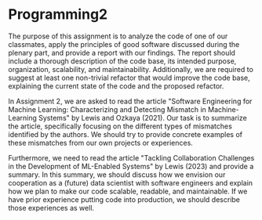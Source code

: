 # Programming2
The purpose of this assignment is to analyze the code of one of our classmates, apply the principles of good software discussed during the plenary part, and provide a report with our findings. The report should include a thorough description of the code base, its intended purpose, organization, scalability, and maintainability. Additionally, we are required to suggest at least one non-trivial refactor that would improve the code base, explaining the current state of the code and the proposed refactor.

In Assignment 2, we are asked to read the article "Software Engineering for Machine Learning: Characterizing and Detecting Mismatch in Machine-Learning Systems" by Lewis and Ozkaya (2021). Our task is to summarize the article, specifically focusing on the different types of mismatches identified by the authors. We should try to provide concrete examples of these mismatches from our own projects or experiences.

Furthermore, we need to read the article "Tackling Collaboration Challenges in the Development of ML-Enabled Systems" by Lewis (2023) and provide a summary. In this summary, we should discuss how we envision our cooperation as a (future) data scientist with software engineers and explain how we plan to make our code scalable, readable, and maintainable. If we have prior experience putting code into production, we should describe those experiences as well.
